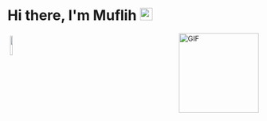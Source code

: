 <h1>Hi there, I'm Muflih <img src="https://media.giphy.com/media/hvRJCLFzcasrR4ia7z/giphy.gif" width="25px"></h1> 

<img width="10%" style="padding:5px" src="https://img.icons8.com/color/144/000000/python.png"/>

<img align="right" alt="GIF" height="160px" src="https://media.giphy.com/media/Ah3zHH7hvsSB2/giphy.gif" />

<!DOCTYPE html>
<html lang="en">

